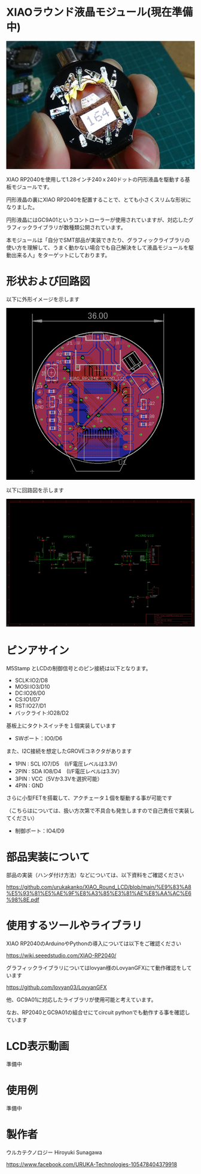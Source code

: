 # XIAOラウンド液晶モジュール(現在準備中)

![](gaiken.jpg)

XIAO RP2040を使用して1.28インチ240ｘ240ドットの円形液晶を駆動する基板モジュールです。

円形液晶の裏にXIAO RP2040を配置することで、とても小さくスリムな形状になりました。

円形液晶にはGC9A01というコントローラーが使用されていますが、対応したグラフィックライブラリが数種類公開されています。

本モジュールは「自分でSMT部品が実装できたり、グラフィックライブラリの使い方を理解して、うまく動かない場合でも自己解決をして液晶モジュールを駆動出来る人」をターゲットにしております。



# 形状および回路図

以下に外形イメージを示します

![](pcb_image.png)



以下に回路図を示します

![](schematic.png)





# ピンアサイン

M5Stamp とLCDの制御信号とのピン接続は以下となります。

- SCLK:IO2/D8
- MOSI:IO3/D10
- DC:IO26/D0
- CS:IO1/D7
- RST:IO27/D1
- バックライト:IO28/D2



基板上にタクトスイッチを１個実装しています

- SWポート：IO0/D6



また、I2C接続を想定したGROVEコネクタがあります

- 1PIN : SCL  IO7/D5　(I/F電圧レベルは3.3V)
- 2PIN : SDA  IO8/D4　(I/F電圧レベルは3.3V）
- 3PIN : VCC（5Vか3.3Vを選択可能）
- 4PIN : GND 



さらに小型FETを搭載して、アクチェータ１個を駆動する事が可能です

（こちらはについては、扱い方次第で不具合も発生しますので自己責任で実装してください）

- 制御ポート：IO4/D9



# 部品実装について

部品の実装（ハンダ付け方法）などについては、以下資料をご確認ください

https://github.com/urukakanko/XIAO_Round_LCD/blob/main/%E9%83%A8%E5%93%81%E5%AE%9F%E8%A3%85%E3%81%AE%E8%AA%AC%E6%98%8E.pdf



# 使用するツールやライブラリ

XIAO RP2040のArduinoやPythonの導入については以下をご確認ください

https://wiki.seeedstudio.com/XIAO-RP2040/

グラフィックライブラリについてはlovyan様のLovyanGFXにて動作確認をしています

https://github.com/lovyan03/LovyanGFX

他、GC9A01に対応したライブラリが使用可能と考えています。

なお、RP2040とGC9A01の組合せにてcircuit pythonでも動作する事を確認しています





# LCD表示動画

準備中





# 使用例

準備中






# 製作者

ウルカテクノロジー
Hiroyuki Sunagawa

https://www.facebook.com/URUKA-Technologies-105478404379918
